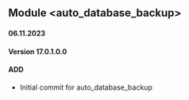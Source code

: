 ## Module <auto_database_backup>

#### 06.11.2023
#### Version 17.0.1.0.0
#### ADD

- Initial commit for auto_database_backup
